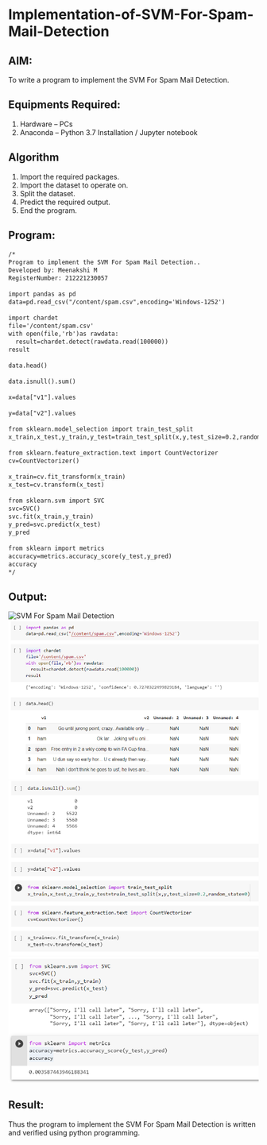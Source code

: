 # Implementation-of-SVM-For-Spam-Mail-Detection

## AIM:
To write a program to implement the SVM For Spam Mail Detection.

## Equipments Required:
1. Hardware – PCs
2. Anaconda – Python 3.7 Installation / Jupyter notebook

## Algorithm
1. Import the required packages.
2. Import the dataset to operate on.
3. Split the dataset.
4. Predict the required output.
5. End the program.

## Program:
```
/*
Program to implement the SVM For Spam Mail Detection..
Developed by: Meenakshi M
RegisterNumber: 212221230057

import pandas as pd
data=pd.read_csv("/content/spam.csv",encoding='Windows-1252') 

import chardet
file='/content/spam.csv'
with open(file,'rb')as rawdata:
  result=chardet.detect(rawdata.read(100000))
result

data.head()

data.isnull().sum()

x=data["v1"].values 

y=data["v2"].values

from sklearn.model_selection import train_test_split
x_train,x_test,y_train,y_test=train_test_split(x,y,test_size=0.2,random_state=0)

from sklearn.feature_extraction.text import CountVectorizer
cv=CountVectorizer()

x_train=cv.fit_transform(x_train)
x_test=cv.transform(x_test)

from sklearn.svm import SVC
svc=SVC()
svc.fit(x_train,y_train)
y_pred=svc.predict(x_test)
y_pred

from sklearn import metrics 
accuracy=metrics.accuracy_score(y_test,y_pred)
accuracy
*/
```

## Output:
![SVM For Spam Mail Detection](sam.png)
![ss1](./ss1.png)
![ss2](./ss2.png)
![ss3](./ss3.png)

## Result:
Thus the program to implement the SVM For Spam Mail Detection is written and verified using python programming.
